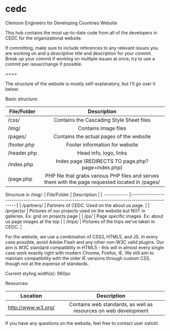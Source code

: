 cedc  
====  
  
Clemson Engineers for Developing Countries Website  
  
This hub contains the most up-to-date code from all of the developers in CEDC for the organizational website.

If committing, make sure to include references to any relevant issues you are working on and a *descriptive* title and description for your commit.  Break up your commit if working on multiple issues at once, try to use a commit per issue/change if possible.
  
====  
  
The structure of the website is mostly self-explanatory, but I'll go over it below:  
  
Basic structure:  
  
| File/Folder  | Description                                                                                         |
| ------------ |:---------------------------------------------------------------------------------------------------:|
| /css/        | Contains the Cascading Style Sheet files                                                            |
| /img/        | Contains image files                                                                                |
| /pages/      | Contains the actual pages of the website                                                            |
| /footer.php  | Footer information for website                                                                      |
| /header.php  | Head info, logo, links                                                                              |
| /index.php   | Index page (REDIRECTS TO page.php?page=index.php)                                                   |
| /page.php    | PHP file that grabs various PHP files and serves them with the page requested located in /pages/    |

Structure in /img/:
| File/Folder  | Description                                                                                         |
| ------------ |:---------------------------------------------------------------------------------------------------:|
| /partners/   | Partners of CEDC.  Used on the about us page.														 |
| /projects/   | Pictures of our projects used on the website but NOT in galleries.  Ex: grid on projects page       |
| /ps/		   | Page specific images.  Ex: about us page images at the top											 |
| /trips/	   | Pictures of the trips we've taken in CEDC.															 | 
  
For the website, we use a combination of CSS3, HTML5, and JS.  In every case possible, avoid Adobe Flash and any other non-W3C valid plugins.  Our aim is W3C standard compatiblity in HTML5 - this will in almost every single case work exactly right with modern Chrome, Firefox, IE.  We still aim to maintain compatibility with the older IE versions through custom CSS, though not at the expense of standards.

Current styling width(s): 960px
  
Resources:  
  
| Location                 | Description                                                          |
| ------------------------ |:--------------------------------------------------------------------:|
| http://www.w3.org/       | Contains web standards, as well as resources on web development      |
  
If you have any questions on the website, feel free to contact user sstickl.
